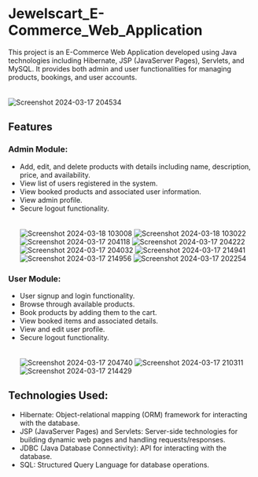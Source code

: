 # Jewelscart_E-Commerce_Web_Application

This project is an E-Commerce Web Application developed using Java technologies including Hibernate, JSP (JavaServer Pages), Servlets, and MySQL. It provides both admin and user functionalities for managing products, bookings, and user accounts. <br> <br> <br>
![Screenshot 2024-03-17 204534](https://github.com/kanaklata-Lakkawar/Jewelscart_E-Commerce_Web_Application/assets/114863229/e53b9212-51a4-4228-b7a2-c80dda64403a)


## Features

### Admin Module:

- Add, edit, and delete products with details including name, description, price, and availability.
- View list of users registered in the system.
- View booked products and associated user information.
- View admin profile.
- Secure logout functionality.
  <br><br><br>
  ![Screenshot 2024-03-18 103008](https://github.com/kanaklata-Lakkawar/Jewelscart_E-Commerce_Web_Application/assets/114863229/2070e933-c4fe-4270-b715-4a33656b2798)
![Screenshot 2024-03-18 103022](https://github.com/kanaklata-Lakkawar/Jewelscart_E-Commerce_Web_Application/assets/114863229/c66d9d6c-120d-412a-ac43-63676ced7390)
  ![Screenshot 2024-03-17 204118](https://github.com/kanaklata-Lakkawar/Jewelscart_E-Commerce_Web_Application/assets/114863229/f6f8232d-95a7-46e7-be06-032ae9120242)
![Screenshot 2024-03-17 204222](https://github.com/kanaklata-Lakkawar/Jewelscart_E-Commerce_Web_Application/assets/114863229/d5515e2d-49e5-42a5-96f2-6700060eda58)
![Screenshot 2024-03-17 204032](https://github.com/kanaklata-Lakkawar/Jewelscart_E-Commerce_Web_Application/assets/114863229/2ebd110e-bfc2-4d53-96e4-d55d9bb04ff3)
![Screenshot 2024-03-17 214941](https://github.com/kanaklata-Lakkawar/Jewelscart_E-Commerce_Web_Application/assets/114863229/cb50a9de-5987-429a-8195-41ba0589b09c)
![Screenshot 2024-03-17 214956](https://github.com/kanaklata-Lakkawar/Jewelscart_E-Commerce_Web_Application/assets/114863229/f7a8a752-bf7f-4bb3-a21c-42ac0cf53dfb)
![Screenshot 2024-03-17 202254](https://github.com/kanaklata-Lakkawar/Jewelscart_E-Commerce_Web_Application/assets/114863229/71321065-ca38-4790-b88d-332266cab794)



### User Module:

- User signup and login functionality.
- Browse through available products.
- Book products by adding them to the cart.
- View booked items and associated details.
- View and edit user profile.
- Secure logout functionality.
  <br><br><br>
  ![Screenshot 2024-03-17 204740](https://github.com/kanaklata-Lakkawar/Jewelscart_E-Commerce_Web_Application/assets/114863229/5594f8ca-e8d4-4154-aaf6-71a37df6f474)
![Screenshot 2024-03-17 210311](https://github.com/kanaklata-Lakkawar/Jewelscart_E-Commerce_Web_Application/assets/114863229/6bac350f-7894-4b22-b169-dda005a8fc3b)
![Screenshot 2024-03-17 214429](https://github.com/kanaklata-Lakkawar/Jewelscart_E-Commerce_Web_Application/assets/114863229/f95f140d-33a5-435c-984c-1887ff0325a8)


## Technologies Used:

- Hibernate: Object-relational mapping (ORM) framework for interacting with the database.
- JSP (JavaServer Pages) and Servlets: Server-side technologies for building dynamic web pages and handling requests/responses.
- JDBC (Java Database Connectivity): API for interacting with the database.
- SQL: Structured Query Language for database operations.

